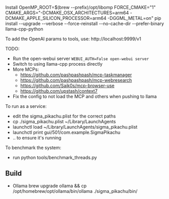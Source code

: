 

Install
OpenMP_ROOT=$(brew --prefix)/opt/libomp FORCE_CMAKE="1" CMAKE_ARGS="-DCMAKE_OSX_ARCHITECTURES=arm64 -DCMAKE_APPLE_SILICON_PROCESSOR=arm64 -DGGML_METAL=on" pip install --upgrade --verbose --force-reinstall --no-cache-dir --prefer-binary llama-cpp-python


 To add the OpenAI params to tools, use:
 http://localhost:9999/v1

 TODO:
 - Run the open-webui server `WEBUI_AUTH=False open-webui server`
 - Switch to using llama-cpp process directly
 - More MCPs:
    - https://github.com/pashpashpash/mcp-taskmanager
    - https://github.com/pashpashpash/mcp-webresearch
    - https://github.com/Saik0s/mcp-browser-use
    - https://github.com/upstash/context7
 - Fix the config to not load the MCP and others when pushing to llama

 To run as a service:
 - edit the sigma_pikachu.plist for the correct paths
 - cp ./sigma_pikachu.plist ~/Library/LaunchAgents
 - launchctl load ~/Library/LaunchAgents/sigma_pikachu.plist   
 - launchctl print gui/501/com.example.SigmaPikachu
 - .. to ensure it's running

 To benchmark the system:
 - run python tools/benchmark_threads.py

 ## Build
 - Ollama
 brew upgrade ollama && cp /opt/homebrew/opt/ollama/bin/ollama ./sigma_pikachu/bin/


